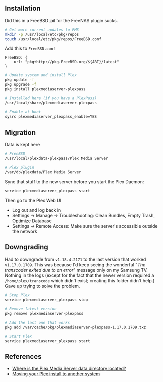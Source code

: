 Installation
------------

Did this in a FreeBSD jail for the FreeNAS plugin sucks.

```bash
# Get more current updates to PMS
mkdir -p /usr/local/etc/pkg/repos
touch /usr/local/etc/pkg/repos/FreeBSD.conf
```

Add this to `FreeBSD.conf`

```
FreeBSD: {
    url: "pkg+http://pkg.FreeBSD.org/${ABI}/latest"
}
```

```bash
# Update system and install Plex
pkg update -f
pkg upgrade -f
pkg install plexmediaserver-plexpass

# Installed here (if you have a PlexPass)
/usr/local/share/plexmediaserver-plexpass

# Enable at boot
sysrc plexmediaserver_plexpass_enable=YES
```

Migration
---------

Data is kept here

```bash
# FreeBSD
/usr/local/plexdata-plexpass/Plex Media Server  

# Plex plugin
/var/db/plexdata/Plex Media Server
```

Sync that stuff to the new server before you start the Plex Daemon:

```bash
service plexmediaserver_plexpass start
```

Then go to the Plex Web UI

* Log out and log back in
* Settings -> Manage -> Troubleshooting: Clean Bundles, Empty Trash, Optimize Database
* Settings -> Remote Access: Make sure the server's accessible outside the network

Downgrading
-----------

Had to downgrade from `v1.18.4.2171` to the last version that worked `v1.17.0.1709`. This was because I'd keep seeing the wonderful "_The transcoder exited due to an error_" message only on my Samsung TV. Nothing in the logs (except for the fact that the newer version required a `/home/plex/transcode` which didn't exist; creating this folder didn't help.) Gave up trying to solve the problem.

```bash
# Stop Plex
service plexmediaserver_plexpass stop

# Remove latest version
pkg remove plexmediaserver-plexpass

# Add the last one that works
pkg add /var/cache/pkg/plexmediaserver-plexpass-1.17.0.1709.txz

# Start Plex
service plexmediaserver_plexpass start
```

References
----------

* [Where is the Plex Media Server data directory located?](https://support.plex.tv/articles/202915258-where-is-the-plex-media-server-data-directory-located/)
* [Moving your Plex install to another system](https://support.plex.tv/articles/201370363-move-an-install-to-another-system/)
